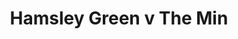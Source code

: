 ---
year: "1991"									
game: "Hamsley Green"									
title: "Hamsley Green v The Min"									
gameLocation: "Hamsley Green"									
gameDate: "1991"									
result: ""									
resultType: ""									
type: "game"									
---